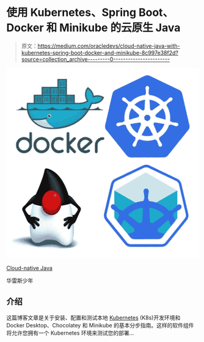 # 使用 Kubernetes、Spring Boot、Docker 和 Minikube 的云原生 Java

> 原文：<https://medium.com/oracledevs/cloud-native-java-with-kubernetes-spring-boot-docker-and-minikube-8c997e38f2d?source=collection_archive---------0----------------------->

![](img/f2dd89dc1fbaccac43ec341f0f0399e5.png)

[Cloud-native Java](https://developer.oracle.com/java/)

华雷斯少年

## 介绍

这篇博客文章是关于安装、配置和测试本地 [Kubernetes](https://kubernetes.io/) (K8s)开发环境和 Docker Desktop、Chocolatey 和 Minikube 的基本分步指南。这样的软件组件将允许您拥有一个 Kubernetes 环境来测试您的部署…